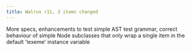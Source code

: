 ```yaml
---
title: Walrus r11, 3 items changed
---
```


More specs, enhancements to test simple AST test grammar, correct behaviour of simple Node subclasses that only wrap a single item in the default 'lexeme' instance variable
